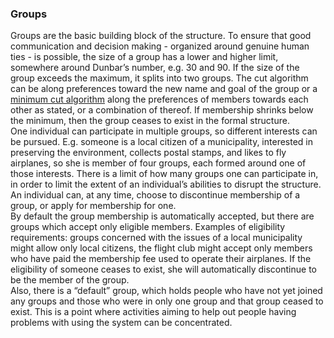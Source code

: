 ### Groups

Groups are the basic building block of the structure. To ensure that good communication and decision making - organized around genuine human ties - is possible, the size of a group has a lower and higher limit, somewhere around Dunbar’s number, e.g. 30 and 90. If the size of the group exceeds the maximum, it splits into two groups. The cut algorithm can be along preferences toward the new name and goal of the group or a [minimum cut algorithm](https://en.wikipedia.org/wiki/Minimum_cut) along the preferences of members towards each other as stated, or a combination of thereof. If membership shrinks below the minimum, then the group ceases to exist in the formal structure.  
One individual can participate in multiple groups, so different interests can be pursued. E.g. someone is a local citizen of a municipality, interested in preserving the environment, collects postal stamps, and likes to fly airplanes, so she is member of four groups, each formed around one of those interests. There is a limit of how many groups one can participate in, in order to limit the extent of an individual’s abilities to disrupt the structure.  
An individual can, at any time, choose to discontinue membership of a group, or apply for membership for one.  
By default the group membership is automatically accepted, but there are groups which accept only eligible members. Examples of eligibility requirements: groups concerned with the issues of a local municipality might allow only local citizens, the flight club might accept only members who have paid the membership fee used to operate their airplanes. If the eligibility of someone ceases to exist, she will automatically discontinue to be the member of the group.  
Also, there is a “default” group, which holds people who have not yet joined any groups and those who were in only one group and that group ceased to exist. This is a point where activities aiming to help out people having problems with using the system can be concentrated.

